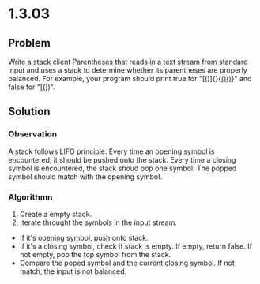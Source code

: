 # 1.3.03

## Problem

Write a stack client Parentheses that reads in a text stream from standard input
and uses a stack to determine whether its parentheses are properly balanced. For example, your program should print true for "[()]{}{[()()]()}" and false for "[(])".

## Solution
### Observation
A stack follows LIFO principle. Every time an opening symbol is encountered, it should be pushed onto the stack. Every time a closing symbol is encountered, the stack shoud pop one symbol. The popped symbol should match with the opening symbol.

### Algorithmn
1. Create a empty stack.
2. Iterate throught the symbols in the input stream.
- If it's opening symbol, push onto stack.
- If it's a closing symbol, check if stack is empty. If empty, return false. If not empty, pop the top symbol from the stack.
- Compare the poped symbol and the current closing symbol. If not match, the input is not balanced.